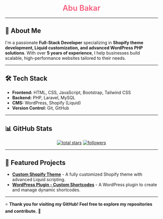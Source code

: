 <h1 style="font-size: 25px; font-weight: 600; color: #F75C7E;" align="center"> Abu Bakar </h1>

---

## 🚀 About Me

I'm a passionate **Full-Stack Developer** specializing in **Shopify theme development, Liquid customization, and advanced WordPress PHP solutions**. With over **5 years of experience**, I help businesses build scalable, high-performance websites tailored to their needs.

---

## 🛠️ Tech Stack

- **Frontend:** HTML, CSS, JavaScript, Bootstrap, Tailwind CSS  
- **Backend:** PHP, Laravel, MySQL  
- **CMS:** WordPress, Shopify (Liquid)  
- **Version Control:** Git, GitHub  

---

## 📊 GitHub Stats  

<p align="center">
    <a href="https://github.com/abubakar-ejaz?tab=repositories&sort=stargazers">
      <img alt="total stars" title="Total stars on GitHub" src="https://custom-icon-badges.demolab.com/github/stars/AbuBakarDev?color=55960c&style=for-the-badge&labelColor=488207&logo=star"/></a>
    <a href="https://github.com/abubakar-ejaz?tab=followers">
      <img alt="followers" title="Follow me on Github" src="https://custom-icon-badges.demolab.com/github/followers/AbuBakarDev?color=236ad3&labelColor=1155ba&style=for-the-badge&logo=person-add&label=Follow&logoColor=white"/></a>
</p>

---

## 📌 Featured Projects  

- [**Custom Shopify Theme**](https://github.com/abubakar-ejaz) - A fully customized Shopify theme with advanced Liquid scripting.
- [**WordPress Plugin - Custom Shortcodes**](https://github.com/abubakar-ejaz) - A WordPress plugin to create and manage dynamic shortcodes.

---

⭐ **Thank you for visiting my GitHub! Feel free to explore my repositories and contribute.** 🚀
